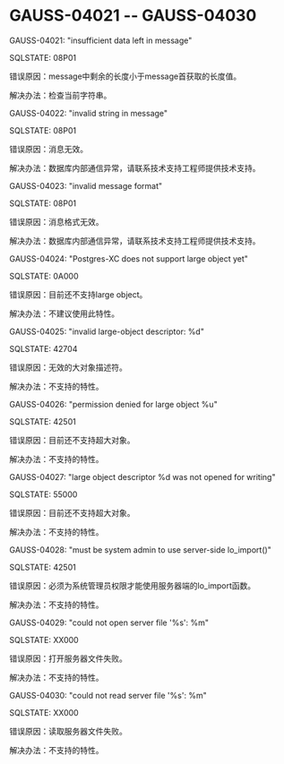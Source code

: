 # GAUSS-04021 -- GAUSS-04030<a name="ZH-CN_TOPIC_0302073450"></a>

GAUSS-04021: "insufficient data left in message"

SQLSTATE: 08P01

错误原因：message中剩余的长度小于message首获取的长度值。

解决办法：检查当前字符串。

GAUSS-04022: "invalid string in message"

SQLSTATE: 08P01

错误原因：消息无效。

解决办法：数据库内部通信异常，请联系技术支持工程师提供技术支持。

GAUSS-04023: "invalid message format"

SQLSTATE: 08P01

错误原因：消息格式无效。

解决办法：数据库内部通信异常，请联系技术支持工程师提供技术支持。

GAUSS-04024: "Postgres-XC does not support large object yet"

SQLSTATE: 0A000

错误原因：目前还不支持large object。

解决办法：不建议使用此特性。

GAUSS-04025: "invalid large-object descriptor: %d"

SQLSTATE: 42704

错误原因：无效的大对象描述符。

解决办法：不支持的特性。

GAUSS-04026: "permission denied for large object %u"

SQLSTATE: 42501

错误原因：目前还不支持超大对象。

解决办法：不支持的特性。

GAUSS-04027: "large object descriptor %d was not opened for writing"

SQLSTATE: 55000

错误原因：目前还不支持超大对象。

解决办法：不支持的特性。

GAUSS-04028: "must be system admin to use server-side lo\_import\(\)"

SQLSTATE: 42501

错误原因：必须为系统管理员权限才能使用服务器端的lo\_import函数。

解决办法：不支持的特性。

GAUSS-04029: "could not open server file '%s': %m"

SQLSTATE: XX000

错误原因：打开服务器文件失败。

解决办法：不支持的特性。

GAUSS-04030: "could not read server file '%s': %m"

SQLSTATE: XX000

错误原因：读取服务器文件失败。

解决办法：不支持的特性。

